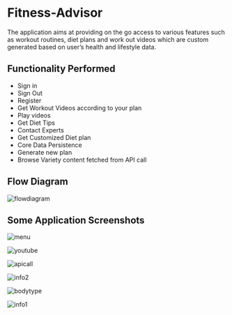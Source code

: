 # Fitness-Advisor
The application aims at providing on the go access to various features such as workout routines, diet plans and work out videos which are custom generated based on user’s health and lifestyle data.

## Functionality Performed ##
* Sign in
* Sign Out
* Register
* Get Workout Videos according to your plan
* Play videos
* Get Diet Tips
* Contact Experts
* Get Customized Diet plan
* Core Data Persistence
* Generate new plan
* Browse Variety content fetched from API call

## Flow Diagram ##
![flowdiagram](https://user-images.githubusercontent.com/32042786/39971165-d8d8e64e-56c4-11e8-8884-4cc60a21f3f4.png)

## Some Application Screenshots ##

![menu](https://user-images.githubusercontent.com/32042786/39971494-f75c1f96-56c9-11e8-85da-51bbd8c88eab.png)

![youtube](https://user-images.githubusercontent.com/32042786/39971495-f7ce889c-56c9-11e8-9f95-c39e0d776cc1.png)

![apicall](https://user-images.githubusercontent.com/32042786/39971536-e45d853c-56ca-11e8-9604-db5d58f1988d.png)

![info2](https://user-images.githubusercontent.com/32042786/39971493-f6d5a272-56c9-11e8-8308-08990452f4de.png)

![bodytype](https://user-images.githubusercontent.com/32042786/39971496-f87fc58a-56c9-11e8-833f-f4d305524745.png)

![info1](https://user-images.githubusercontent.com/32042786/39971497-f8d36500-56c9-11e8-9210-d1d2b71f3b87.png)
